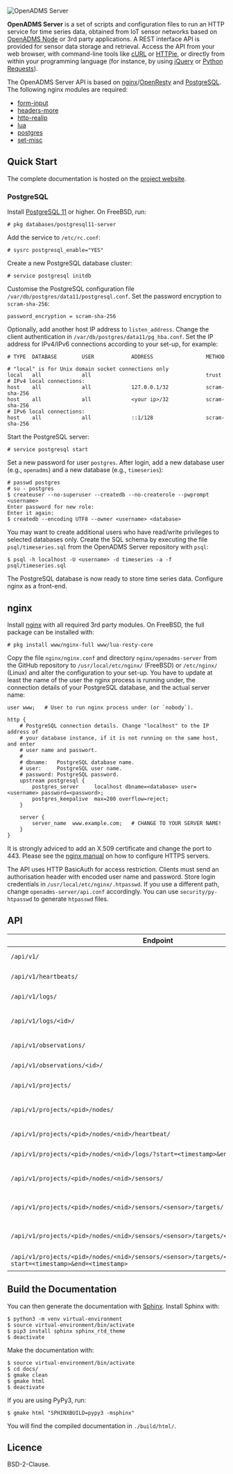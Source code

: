 ![OpenADMS Server](https://www.dabamos.de/github/openadms-server.png)

**OpenADMS Server** is a set of scripts and configuration files to run an HTTP
service for time series data, obtained from IoT sensor networks based on
[OpenADMS Node](https://github.com/dabamos/openadms-node/) or 3rd party
applications. A REST interface API is provided for sensor data storage and
retrieval. Access the API from your web browser, with command-line tools like
[cURL](https://curl.haxx.se/) or [HTTPie](https://httpie.org/), or directly from
within your programming language (for instance, by using
[jQuery](https://jquery.com/) or [Python
Requests](http://docs.python-requests.org/en/master/)).

The OpenADMS Server API is based on
[nginx](https://nginx.org/en/)/[OpenResty](https://openresty.org/en/) and
[PostgreSQL](https://www.postgresql.org/). The following nginx modules are
required:

* [form-input](https://github.com/calio/form-input-nginx-module)
* [headers-more](https://github.com/openresty/headers-more-nginx-module)
* [http-realip](http://nginx.org/en/docs/http/ngx_http_realip_module.html)
* [lua](https://github.com/openresty/lua-nginx-module)
* [postgres](https://github.com/FRiCKLE/ngx_postgres)
* [set-misc](https://github.com/openresty/set-misc-nginx-module)

## Quick Start
The complete documentation is hosted on the
[project website](https://www.dabamos.de/manual/openadms-server/).

### PostgreSQL
Install [PostgreSQL 11](https://www.postgresql.org/) or higher. On FreeBSD, run:

```
# pkg databases/postgresql11-server
```

Add the service to `/etc/rc.conf`:

```
# sysrc postgresql_enable="YES"
```

Create a new PostgreSQL database cluster:

```
# service postgresql initdb
```

Customise the PostgreSQL configuration file
`/var/db/postgres/data11/postgresql.conf`. Set the password encryption to
`scram-sha-256`:

```
password_encryption = scram-sha-256
```

Optionally, add another host IP address to `listen_address`. Change the client
authentication in `/var/db/postgres/data11/pg_hba.conf`. Set the IP address for
IPv4/IPv6 connections according to your set-up, for example:

```
# TYPE  DATABASE        USER            ADDRESS                 METHOD

# "local" is for Unix domain socket connections only
local   all             all                                     trust
# IPv4 local connections:
host    all             all             127.0.0.1/32            scram-sha-256
host    all             all             <your ip>/32            scram-sha-256
# IPv6 local connections:
host    all             all             ::1/128                 scram-sha-256
```

Start the PostgreSQL server:

```
# service postgresql start
```

Set a new password for user `postgres`. After login, add a new database user
(e.g., `openadms`) and a new database (e.g., `timeseries`):

```
# passwd postgres
# su - postgres
$ createuser --no-superuser --createdb --no-createrole --pwprompt <username>
Enter password for new role:
Enter it again:
$ createdb --encoding UTF8 --owner <username> <database>
```

You may want to create additional users who have read/write privileges to
selected databases only. Create the SQL schema by executing the file
`psql/timeseries.sql` from the OpenADMS Server repository with `psql`:

```
$ psql -h localhost -U <username> -d timeseries -a -f psql/timeseries.sql
```

The PostgreSQL database is now ready to store time series data. Configure nginx
as a front-end.

## nginx
Install [nginx](https://nginx.org/) with all required 3rd party modules. On
FreeBSD, the full package can be installed with:

```
# pkg install www/nginx-full www/lua-resty-core
```

Copy the file `nginx/nginx.conf` and directory `nginx/openadms-server` from the
GitHub repository to `/usr/local/etc/nginx/` (FreeBSD) or `/etc/nginx/` (Linux)
and alter the configuration to your set-up. You have to update at least the name
of the user the nginx process is running under, the connection details of your
PostgreSQL database, and the actual server name:

```
user www;   # User to run nginx process under (or `nobody`).

http {
    # PostgreSQL connection details. Change "localhost" to the IP address of
    # your database instance, if it is not running on the same host, and enter
    # user name and passwort.
    #
    # dbname:   PostgreSQL database name.
    # user:     PostgreSQL user name.
    # password: PostgreSQL password.
    upstream postgresql {
        postgres_server     localhost dbname=<database> user=<username> password=<password>;
        postgres_keepalive  max=200 overflow=reject;
    }

    server {
        server_name  www.example.com;   # CHANGE TO YOUR SERVER NAME!
    }
}
```

It is strongly adviced to add an X.509 certificate and change the port to 443.
Please see the
[nginx manual](http://nginx.org/en/docs/http/configuring_https_servers.html)
on how to configure HTTPS servers.

The API uses HTTP BasicAuth for access restriction. Clients must send an
authorisation header with encoded user name and password. Store login
credentials in `/usr/local/etc/nginx/.htpasswd`. If you use a different path,
change `openadms-server/api.conf` accordingly. You can use
`security/py-htpasswd` to generate `htpasswd` files.

## API
| Endpoint                                                                                                               | Method | Description                 |
|------------------------------------------------------------------------------------------------------------------------|--------|-----------------------------|
| `/api/v1/`                                                                                                             | `GET`  | Returns system info.        |
| `/api/v1/heartbeats/`                                                                                                  | `POST` | Stores heartbeat.           |
| `/api/v1/logs/`                                                                                                        | `POST` | Stores log message.         |
| `/api/v1/logs/<id>/`                                                                                                   | `GET`  | Returns single log message. |
| `/api/v1/observations/`                                                                                                | `POST` | Stores observation.         |
| `/api/v1/observations/<id>/`                                                                                           | `GET`  | Returns observation.        |
| `/api/v1/projects/`                                                                                                    | `GET`  | Returns project ids.        |
| `/api/v1/projects/<pid>/nodes/`                                                                                        | `GET`  | Returns sensor node ids.    |
| `/api/v1/projects/<pid>/nodes/<nid>/heartbeat/`                                                                        | `GET`  | Returns last heartbeat.     |
| `/api/v1/projects/<pid>/nodes/<nid>/logs/?start=<timestamp>&end=<timestamp>`                                           | `GET`  | Returns log messages.       |
| `/api/v1/projects/<pid>/nodes/<nid>/sensors/`                                                                          | `GET`  | Returns sensor names.       |
| `/api/v1/projects/<pid>/nodes/<nid>/sensors/<sensor>/targets/`                                                         | `GET`  | Returns target names.       |
| `/api/v1/projects/<pid>/nodes/<nid>/sensors/<sensor>/targets/<target>/ids/`                                            | `GET`  | Returns observation ids.    |
| `/api/v1/projects/<pid>/nodes/<nid>/sensors/<sensor>/targets/<target>/observations/?start=<timestamp>&end=<timestamp>` | `GET`  | Returns observations.       |

## Build the Documentation
You can then generate the documentation with
[Sphinx](http://www.sphinx-doc.org/). Install Sphinx with:

```
$ python3 -m venv virtual-environment
$ source virtual-environment/bin/activate
$ pip3 install sphinx sphinx_rtd_theme
$ deactivate
```

Make the documentation with:

```
$ source virtual-environment/bin/activate
$ cd docs/
$ gmake clean
$ gmake html
$ deactivate
```

If you are using PyPy3, run:

```
$ gmake html "SPHINXBUILD=pypy3 -msphinx"
```

You will find the compiled documentation in `./build/html/`.

## Licence
BSD-2-Clause.
